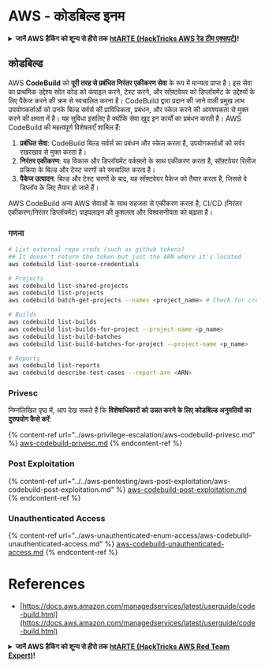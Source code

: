 # AWS - कोडबिल्ड इनम

<details>

<summary><strong>जानें AWS हैकिंग को शून्य से हीरो तक</strong> <a href="https://training.hacktricks.xyz/courses/arte"><strong>htARTE (HackTricks AWS रेड टीम एक्सपर्ट)</strong></a><strong>!</strong></summary>

HackTricks का समर्थन करने के अन्य तरीके:

* यदि आप अपनी **कंपनी का विज्ञापन HackTricks में देखना चाहते हैं** या **HackTricks को PDF में डाउनलोड करना चाहते हैं** तो [**सब्सक्रिप्शन प्लान्स देखें**](https://github.com/sponsors/carlospolop)!
* [**आधिकारिक PEASS और HackTricks स्वैग**](https://peass.creator-spring.com) प्राप्त करें
* हमारे विशेष [**NFTs**](https://opensea.io/collection/the-peass-family) कलेक्शन, [**The PEASS Family**](https://opensea.io/collection/the-peass-family) खोजें
* **जुड़ें** 💬 [**डिस्कॉर्ड समूह**](https://discord.gg/hRep4RUj7f) या [**टेलीग्राम समूह**](https://t.me/peass) में या हमें **ट्विटर** 🐦 [**@hacktricks_live**](https://twitter.com/hacktricks_live)** पर **फॉलो** करें।
* **हैकिंग ट्रिक्स साझा करें, HackTricks** और [**HackTricks Cloud**](https://github.com/carlospolop/hacktricks) github रेपो में PR जमा करके।

</details>

## कोडबिल्ड

AWS **CodeBuild** को **पूरी तरह से प्रबंधित निरंतर एकीकरण सेवा** के रूप में मान्यता प्राप्त है। इस सेवा का प्राथमिक उद्देश्य स्रोत कोड को कंपाइल करने, टेस्ट करने, और सॉफ़्टवेयर को डिप्लॉयमेंट के उद्देश्यों के लिए पैकेज करने की क्रम से स्वचालित करना है। CodeBuild द्वारा प्रदान की जाने वाली प्रमुख लाभ उपयोगकर्ताओं को उनके बिल्ड सर्वर्स की प्राविधिकता, प्रबंधन, और स्केल करने की आवश्यकता से मुक्त करने की क्षमता में है। यह सुविधा इसलिए है क्योंकि सेवा खुद इन कार्यों का प्रबंधन करती है। AWS CodeBuild की महत्वपूर्ण विशेषताएँ शामिल हैं:

1. **प्रबंधित सेवा**: CodeBuild बिल्ड सर्वर्स का प्रबंधन और स्केल करता है, उपयोगकर्ताओं को सर्वर रखरखाव से मुक्त करता है।
2. **निरंतर एकीकरण**: यह विकास और डिप्लॉयमेंट वर्कफ़्लो के साथ एकीकरण करता है, सॉफ़्टवेयर रिलीज प्रक्रिया के बिल्ड और टेस्ट चरणों को स्वचालित करता है।
3. **पैकेज उत्पादन**: बिल्ड और टेस्ट चरणों के बाद, यह सॉफ़्टवेयर पैकेज को तैयार करता है, जिससे वे डिप्लॉय के लिए तैयार हो जाते हैं।

AWS CodeBuild अन्य AWS सेवाओं के साथ सहजता से एकीकरण करता है, CI/CD (निरंतर एकीकरण/निरंतर डिप्लॉयमेंट) पाइपलाइन की कुशलता और विश्वसनीयता को बढ़ाता है।


### गणना
```bash
# List external repo creds (such as github tokens)
## It doesn't return the token but just the ARN where it's located
aws codebuild list-source-credentials

# Projects
aws codebuild list-shared-projects
aws codebuild list-projects
aws codebuild batch-get-projects --names <project_name> # Check for creds in env vars

# Builds
aws codebuild list-builds
aws codebuild list-builds-for-project --project-name <p_name>
aws codebuild list-build-batches
aws codebuild list-build-batches-for-project --project-name <p_name>

# Reports
aws codebuild list-reports
aws codebuild describe-test-cases --report-arn <ARN>
```
### Privesc

निम्नलिखित पृष्ठ में, आप देख सकते हैं कि **विशेषाधिकारों को उन्नत करने के लिए कोडबिल्ड अनुमतियों का दुरुपयोग कैसे करें**:

{% content-ref url="../aws-privilege-escalation/aws-codebuild-privesc.md" %}
[aws-codebuild-privesc.md](../aws-privilege-escalation/aws-codebuild-privesc.md)
{% endcontent-ref %}

### Post Exploitation

{% content-ref url="../../aws-pentesting/aws-post-exploitation/aws-codebuild-post-exploitation.md" %}
[aws-codebuild-post-exploitation.md](../../aws-pentesting/aws-post-exploitation/aws-codebuild-post-exploitation.md)
{% endcontent-ref %}

### Unauthenticated Access

{% content-ref url="../aws-unauthenticated-enum-access/aws-codebuild-unauthenticated-access.md" %}
[aws-codebuild-unauthenticated-access.md](../aws-unauthenticated-enum-access/aws-codebuild-unauthenticated-access.md)
{% endcontent-ref %}

# References
* [https://docs.aws.amazon.com/managedservices/latest/userguide/code-build.html](https://docs.aws.amazon.com/managedservices/latest/userguide/code-build.html)

<details>

<summary><strong>जानें AWS हैकिंग को शून्य से हीरो तक</strong> <a href="https://training.hacktricks.xyz/courses/arte"><strong>htARTE (HackTricks AWS Red Team Expert)</strong></a><strong>!</strong></summary>

HackTricks का समर्थन करने के अन्य तरीके:

* यदि आप अपनी **कंपनी का विज्ञापन HackTricks में देखना चाहते हैं** या **HackTricks को PDF में डाउनलोड करना चाहते हैं** तो [**सब्सक्रिप्शन प्लान्स**](https://github.com/sponsors/carlospolop) देखें!
* [**आधिकारिक PEASS & HackTricks स्वैग**](https://peass.creator-spring.com) प्राप्त करें
* हमारे विशेष [**NFTs**](https://opensea.io/collection/the-peass-family) कलेक्शन, [**The PEASS Family**](https://opensea.io/collection/the-peass-family) खोजें
* **जुड़ें** 💬 [**डिस्कॉर्ड समूह**](https://discord.gg/hRep4RUj7f) या [**टेलीग्राम समूह**](https://t.me/peass) में या हमें **ट्विटर** 🐦 [**@hacktricks_live**](https://twitter.com/hacktricks_live)** पर फॉलो** करें।
* **हैकिंग ट्रिक्स साझा करें, HackTricks** और [**HackTricks Cloud**](https://github.com/carlospolop/hacktricks) github रेपो में PRs सबमिट करके।

</details>
